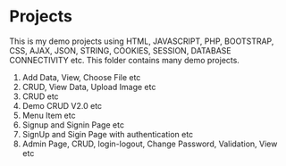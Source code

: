 # Projects
This is my demo projects using HTML, JAVASCRIPT, PHP, BOOTSTRAP, CSS, AJAX, JSON, STRING, COOKIES, SESSION, DATABASE CONNECTIVITY etc.  This folder contains many demo projects.
1. Add Data, View, Choose File etc
2. CRUD, View Data, Upload Image etc
3. CRUD etc
4. Demo CRUD V2.0 etc
5. Menu Item etc
6. Signup and Signin Page etc
7. SignUp and Sigin Page with authentication etc
8. Admin Page, CRUD, login-logout, Change Password, Validation, View etc
